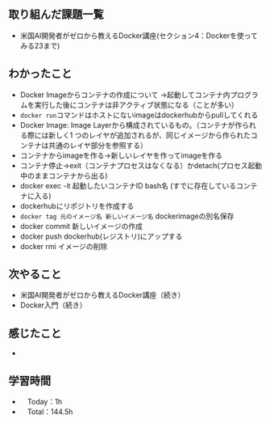 ## 取り組んだ課題一覧
- 米国AI開発者がゼロから教えるDocker講座(セクション4：Dockerを使ってみる23まで)

## わかったこと
- Docker Imageからコンテナの作成について
  →起動してコンテナ内プログラムを実行した後にコンテナは非アクティブ状態になる（ことが多い）
- `docker run`コマンドはホストにないimageはdockerhubからpullしてくれる
- Docker Image: Image Layerから構成されているもの。（コンテナが作られる際には新しく1
つのレイヤが追加されるが、同じイメージから作られたコンテナは共通のレイヤ部分を参照する）
- コンテナからimageを作る→新しいレイヤを作ってimageを作る
- コンテナ停止→exit（コンテナプロセスはなくなる）かdetach(プロセス起動中のままコンテナから出る)
- docker exec -it 起動したいコンテナID bash名 (すでに存在しているコンテナに入る)
- dockerhubにリポジトリを作成する
- `docker tag 元のイメージ名 新しいイメージ名` dockerimageの別名保存
- docker commit 新しいイメージの作成
- docker push dockerhub(レジストリ)にアップする
- docker rmi イメージの削除

    
## 次やること
- 米国AI開発者がゼロから教えるDocker講座（続き）
- Docker入門（続き）

## 感じたこと
- 

## 学習時間
- 　Today：1h
- 　Total：144.5h
